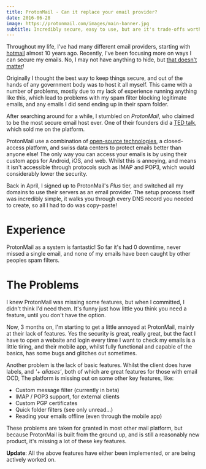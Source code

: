 ```yaml
---
title: ProtonMail - Can it replace your email provider?
date: 2016-06-28
image: https://protonmail.com/images/main-banner.jpg
subtitle: Incredibly secure, easy to use, but are it's trade-offs worth it?
---
```


Throughout my life, I've had many different email providers, starting with [hotmail](https://hotmail.com) almost 10 years ago. Recently, I've been focusing more on ways I can secure my emails. No, I may not have anything to hide, but [that doesn't matter](http://www.ted.com/talks/glenn_greenwald_why_privacy_matters)!

Originally I thought the best way to keep things secure, and out of the hands of any government body was to host it all myself. This came with a number of problems, mostly due to my lack of experience running anything like this, which lead to problems with my spam filter blocking legitimate emails, and any emails I did send ending up in their spam folder.

After searching around for a while, I stumbled on _ProtonMail_, who claimed to be the most secure email host ever. One of their founders did a [TED talk](https://www.ted.com/talks/andy_yen_think_your_email_s_private_think_again), which sold me on the platform. 

ProtonMail use a combination of [open-source technologies](https://github.com/protonmail), a closed-access platform, and swiss data centers to protect emails better than anyone else! The only way you can access your emails is by using their custom apps for Android, iOS, and web. Whilst this is annoying, and means it isn't accessible through protocols such as IMAP and POP3, which would considerably lower the security.

Back in April, I signed up to ProtonMail's _Plus_ tier, and switched all my domains to use their servers as an email provider. The setup process itself was incredibly simple, it walks you through every DNS record you needed to create, so all I had to do was copy-paste!

# Experience

ProtonMail as a system is fantastic! So far it's had 0 downtime, never missed a single email, and none of my emails have been caught by other peoples spam filters.

# The Problems
I knew ProtonMail was missing some features, but when I committed, I didn't think I'd need them. It's funny just how little you think you need a feature, until you don't have the option.

Now, 3 months on, I'm starting to get a little annoyed at ProtonMail, mainly at their lack of features. Yes the security is great, really great, but the fact I have to open a website and login every time I want to check my emails is a little tiring, and their mobile app, whilst fully functional and capable of the basics, has some bugs and glitches out sometimes.

Another problem is the lack of basic features. Whilst the client does have labels, and _'+ aliases'_, both of which are great features for those with email OCD, The platform is missing out on some other key features, like:

- Custom message filter (currently in beta)
- IMAP / POP3 support, for external clients
- Custom PGP certificates
- Quick folder filters (see only unread...)
- Reading your emails offline (even through the mobile app)

These problems are taken for granted in most other mail platform, but because ProtonMail is built from the ground up, and is still a reasonably new product, it's missing a lot of these key features.

__Update__: All the above features have either been implemented, or are being actively worked on.  

